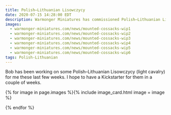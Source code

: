 ```yaml
---
title: Polish–Lithuanian Lisowczycy
date: 2020-07-15 14:28:00 EDT
description: Warmonger Miniatures has commissioned Polish–Lithuanian Lisowczycy!
images:
  - warmonger-miniatures.com/news/mounted-cossacks-wip1
  - warmonger-miniatures.com/news/mounted-cossacks-wip2
  - warmonger-miniatures.com/news/mounted-cossacks-wip3
  - warmonger-miniatures.com/news/mounted-cossacks-wip4
  - warmonger-miniatures.com/news/mounted-cossacks-wip5
  - warmonger-miniatures.com/news/mounted-cossacks-wip6
tags: Polish-Lithuanian
---
```

Bob has been working on some Polish–Lithuanian Lisowczycy (light cavalry) for me these last few weeks. I hope to have a Kickstarter for them in a couple of weeks.

{% for image in page.images %}{% include image_card.html image = image %}

{% endfor %}